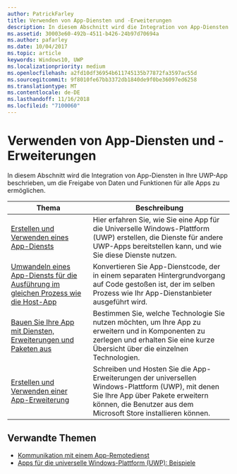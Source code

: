 ```yaml
---
author: PatrickFarley
title: Verwenden von App-Diensten und -Erweiterungen
description: In diesem Abschnitt wird die Integration von App-Diensten in Ihre UWP-App beschrieben, um die Freigabe von Daten und Funktionen für alle Apps zu ermöglichen.
ms.assetid: 30003e60-492b-4511-b426-24b97d70694a
ms.author: pafarley
ms.date: 10/04/2017
ms.topic: article
keywords: Windows10, UWP
ms.localizationpriority: medium
ms.openlocfilehash: a2fd10df36954b611745135b77872fa3597ac55d
ms.sourcegitcommit: 9f8010fe67bb3372db1840de9f0be36097ed6258
ms.translationtype: MT
ms.contentlocale: de-DE
ms.lasthandoff: 11/16/2018
ms.locfileid: "7100060"
---
```

# <a name="use-app-services-and-extensions"></a>Verwenden von App-Diensten und -Erweiterungen

In diesem Abschnitt wird die Integration von App-Diensten in Ihre UWP-App beschrieben, um die Freigabe von Daten und Funktionen für alle Apps zu ermöglichen.

| Thema | Beschreibung |
|-------|-------------|
| [Erstellen und Verwenden eines App-Diensts](how-to-create-and-consume-an-app-service.md) | Hier erfahren Sie, wie Sie eine App für die Universelle Windows-Plattform (UWP) erstellen, die Dienste für andere UWP-Apps bereitstellen kann, und wie Sie diese Dienste nutzen. |
| [Umwandeln eines App-Diensts für die Ausführung im gleichen Prozess wie die Host-App](convert-app-service-in-process.md) | Konvertieren Sie App-Dienstcode, der in einem separaten Hintergrundvorgang auf Code gestoßen ist, der im selben Prozess wie Ihr App-Dienstanbieter ausgeführt wird. |
| [Bauen Sie Ihre App mit Diensten, Erweiterungen und Paketen aus](extend-your-app-with-services-extensions-packages.md) | Bestimmen Sie, welche Technologie Sie nutzen möchten, um Ihre App zu erweitern und in Komponenten zu zerlegen und erhalten Sie eine kurze Übersicht über die einzelnen Technologien. |
| [Erstellen und Verwenden einer App-Erweiterung](how-to-create-an-extension.md) | Schreiben und Hosten Sie die App-Erweiterungen der universellen Windows-Plattform (UWP), mit denen Sie Ihre App über Pakete erweitern können, die Benutzer aus dem Microsoft Store installieren können. |


## <a name="related-topics"></a>Verwandte Themen
* [Kommunikation mit einem App-Remotedienst](communicate-with-a-remote-app-service.md)
* [Apps für die universelle Windows-Plattform (UWP): Beispiele](https://github.com/Microsoft/Windows-universal-samples/tree/master/Samples/AppServices)
